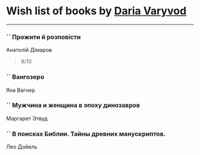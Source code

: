 # Wish list of books by [Daria Varyvod](https://www.facebook.com/profile.php?id=829893410524253)
---

### `` Прожити й розповісти
Анатолій Дімаров
> 8/10

### `` Вангозеро
Яна Вагнер

### `` Мужчина и женщина в эпоху динозавров
Маргарет Этвуд

### `` В поисках Библии. Тайны древних манускриптов.
Лео Дойель

